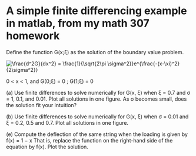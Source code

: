 # A simple finite differencing example in matlab, from my math 307 homework

Define the function G(x;ξ) as the solution of the boundary value problem.

<img src="https://latex.codecogs.com/gif.latex?\frac{d^2G}{dx^2}&space;=&space;\frac{1}{\sqrt{2\pi&space;\sigma^2}}e^{\frac{-(x-\xi)^2}{2\sigma^2}}" title="\frac{d^2G}{dx^2} = \frac{1}{\sqrt{2\pi \sigma^2}}e^{\frac{-(x-\xi)^2}{2\sigma^2}}" />

0 < x < 1, and G(0;ξ) = 0 ; G(1;ξ) = 0

(a) Use finite differences to solve numerically for G(x, ξ) when ξ = 0.7 and σ = 1, 0.1, and 0.01. Plot all solutions in
one figure. As σ becomes small, does the solution fit your intuition?

(b) Use finite differences to solve numerically for G(x, ξ) when σ = 0.01 and ξ = 0.2, 0.5 and 0.7. Plot all solutions in
one figure.

(e) Compute the deflection of the same string when the loading is given by f(x) = 1 − x
That is, replace the function on the right-hand side of the equation by f(x). Plot the solution.
